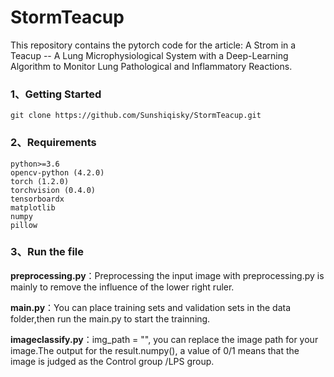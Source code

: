 # StormTeacup

This repository contains the pytorch code for the article: A Strom in a Teacup -- A Lung Microphysiological System with a Deep-Learning Algorithm to Monitor Lung Pathological and Inflammatory Reactions.

### 1、Getting Started

```
git clone https://github.com/Sunshiqisky/StormTeacup.git
```

### 2、Requirements

```
python>=3.6
opencv-python (4.2.0)
torch (1.2.0)
torchvision (0.4.0)
tensorboardx
matplotlib
numpy
pillow
```

### 3、Run the file

**preprocessing.py**：Preprocessing the input image with preprocessing.py is mainly to remove the influence of the lower right ruler.

**main.py**：You can place training sets and validation sets in the data folder,then run the main.py to start the trainning.

**imageclassify.py**：img_path = "", you can replace the image path for your image.The output for the result.numpy(), a value of 0/1 means that the image is judged as the Control group /LPS group.

